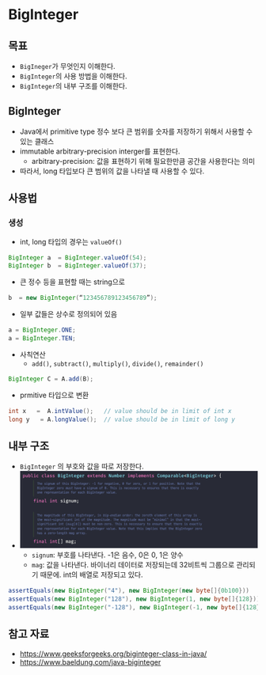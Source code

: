 # BigInteger

## 목표

- `BigIneger`가 무엇인지 이해한다.
- `BigInteger`의 사용 방법을 이해한다.
- `BigInteger`의 내부 구조를 이해한다.

## BigInteger

- Java에서 primitive type 정수 보다 큰 범위를 숫자를 저장하기 위해서 사용할 수 있는 클래스
- immutable arbitrary-precision interger를 표현한다.
	- arbitrary-precision: 값을 표현하기 위해 필요한만큼 공간을 사용한다는 의미
- 따라서, long 타입보다 큰 범위의 값을 나타낼 때 사용할 수 있다.

## 사용법

### 생성

- int, long 타입의 경우는 `valueOf()`

```java
BigInteger a  = BigInteger.valueOf(54);
BigInteger b  = BigInteger.valueOf(37);
```

- 큰 정수 등을 표현할 때는 string으로

```java
b  = new BigInteger(“123456789123456789”);
```

- 일부 값들은 상수로 정의되어 있음

```java
a = BigInteger.ONE;
a = BigInteger.TEN;
```

- 사칙연산
	- `add()`, `subtract()`, `multiply()`, `divide()`, `remainder()`

```java
BigInteger C = A.add(B);
```

- prmitive 타입으로 변환

```java
int x   =  A.intValue();   // value should be in limit of int x
long y   = A.longValue();  // value should be in limit of long y
```

## 내부 구조

- `BigInteger` 의 부호와 값을 따로 저장한다.
- ![](assets/Pasted%20image%2020240102194514.png)
	- `signum`: 부호를 나타낸다. -1은 음수, 0은 0, 1은 양수
	- `mag`: 값을 나타낸다. 바이너리 데이터로 저장되는데 32비트씩 그룹으로 관리되기 때문에. int의 배열로 저장되고 있다.

```java
assertEquals(new BigInteger("4"), new BigInteger(new byte[]{0b100}))
assertEquals(new BigInteger("128"), new BigInteger(1, new byte[]{128}));
assertEquals(new BigInteger("-128"), new BigInteger(-1, new byte[]{128}));
```

## 참고 자료

- https://www.geeksforgeeks.org/biginteger-class-in-java/
- https://www.baeldung.com/java-biginteger
